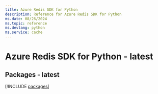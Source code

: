 ```yaml
---
title: Azure Redis SDK for Python
description: Reference for Azure Redis SDK for Python
ms.date: 08/26/2024
ms.topic: reference
ms.devlang: python
ms.service: cache
---
```

# Azure Redis SDK for Python - latest
## Packages - latest
[!INCLUDE [packages](redis-index.md)]